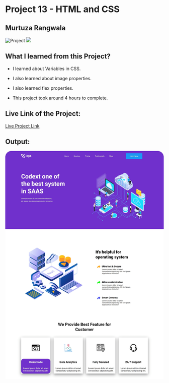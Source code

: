 # Project 13 - HTML and CSS

## Murtuza Rangwala

![Project](https://img.shields.io/badge/Project-13-brightgreen)
![](https://img.shields.io/badge/HTML-CSS-yellowgreen)

## What I learned from this Project?

- I learned about Variables in CSS.

- I also learned about image properties.

- I also learned flex properties.

- This project took around 4 hours to complete.

## Live Link of the Project:

[Live Project Link]()

## Output:

![Wireless Headphone](./13.png)

